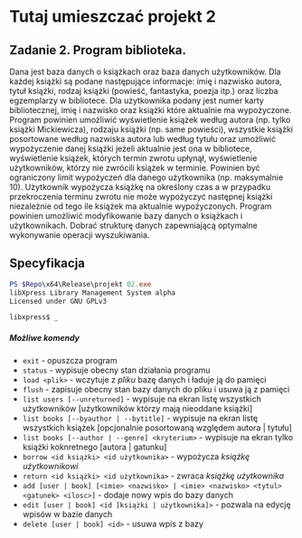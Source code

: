 # Tutaj umieszczać projekt 2

## Zadanie 2. Program biblioteka.  
Dana jest baza danych o książkach oraz baza danych użytkowników. 
Dla każdej książki są podane następujące informacje: imię i nazwisko autora, tytuł książki, rodzaj książki (powieść, fantastyka, poezja itp.) 
oraz liczba egzemplarzy w bibliotece. Dla użytkownika podany jest numer karty bibliotecznej, imię i nazwisko oraz książki które aktualnie ma 
wypożyczone. Program powinien umożliwić wyświetlenie książek według autora (np. tylko książki Mickiewicza), rodzaju książki (np. same powieści), 
wszystkie książki posortowane według nazwiska autora lub według tytułu oraz umożliwić wypożyczenie danej książki jeżeli aktualnie jest ona w 
bibliotece, wyświetlenie książek, których termin zwrotu upłynął, wyświetlenie użytkowników, którzy nie zwrócili książek w terminie. Powinien być 
ograniczony limit wypożyczeń dla danego użytkownika (np. maksymalnie 10). Użytkownik wypożycza książkę na określony czas a w przypadku 
przekroczenia terminu zwrotu nie może wypożyczyć następnej książki niezależnie od tego ile książek ma aktualnie wypożyczonych. Program powinien 
umożliwić modyfikowanie bazy danych o książkach i użytkownikach. Dobrać strukturę danych zapewniającą optymalne wykonywanie operacji 
wyszukiwania.

## Specyfikacja  
```powershell
PS $Repo\x64\Release\projekt 02.exe  
libXpress Library Management System alpha  
Licensed under GNU GPLv3  

libxpress$ _
```
##### Możliwe komendy
 - `exit` - opuszcza program
 - `status` - wypisuje obecny stan działania programu
 - `load <plik>` - wczytuje z *pliku* bazę danych i ładuje ją do pamięci
 - `flush` - zapisuje obecny stan bazy danych do pliku i usuwa ją z pamięci
 - `list users [--unreturned]` - wypisuje na ekran listę wszystkich użytkowników [użytkowników którzy mają nieoddane książki]
 - `list books [--byauthor | --bytitle]` - wypisuje na ekran listę wszystkich książek [opcjonalnie posortowaną względem autora | tytułu]
 - `list books [--author | --genre] <kryterium>` - wypisuje na ekran tylko książki koknretnego [autora | gatunku]
 - `borrow <id książki> <id użytkownika>` - wypożycza *książkę* *użytkownikowi*
 - `return <id książki> <id użytkownika>` - zwraca *książkę* *użytkownika*
 - `add [user | book] [<imie> <nazwisko> | <imie> <nazwisko> <tytul> <gatunek> <ilosc>]` - dodaje nowy wpis do bazy danych
 - `edit [user | book] <id [książki | użytkownika]>` - pozwala na edycję wpisów w bazie danych
 - `delete [user | book] <id>` - usuwa wpis z bazy